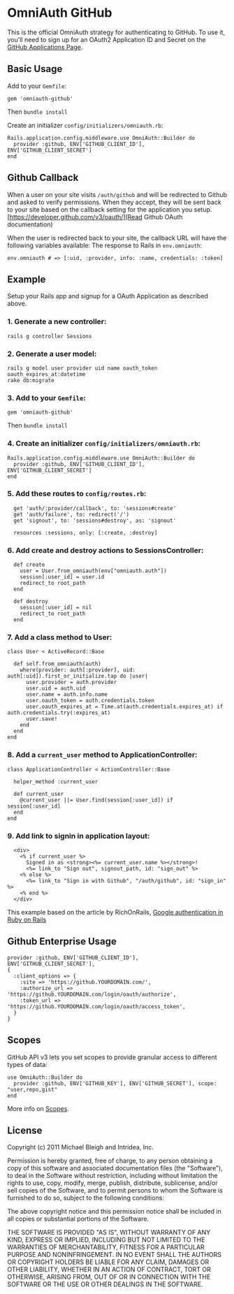 # OmniAuth GitHub

This is the official OmniAuth strategy for authenticating to GitHub. To
use it, you'll need to sign up for an OAuth2 Application ID and Secret
on the [GitHub Applications Page](https://github.com/settings/applications).

## Basic Usage

Add to your `Gemfile`:
```
gem 'omniauth-github'
```

Then `bundle install`

Create an initializer `config/initializers/omniauth.rb`:
```
Rails.application.config.middleware.use OmniAuth::Builder do
  provider :github, ENV['GITHUB_CLIENT_ID'], ENV['GITHUB_CLIENT_SECRET']
end
```
## Github Callback

When a user on your site visits `/auth/github` and will be redirected to Github and asked to verify permissions. When they accept, they will be sent back to your site based on the callback setting for the application you setup. [https://developer.github.com/v3/oauth/](Read Github OAuth documentation)

When the user is redirected back to your site, the callback URL will have the following variables available:
The response to Rails in `env.omniauth`:

`env.omniauth # => [:uid, :provider, info: :name, credentials: :token]`

## Example

Setup your Rails app and signup for a OAuth Application as described above.

### 1. Generate a new controller:

```
rails g controller Sessions
```

### 2. Generate a user model:

```
rails g model user provider uid name oauth_token oauth_expires_at:datetime
rake db:migrate
```

### 3. Add to your `Gemfile`:

```
gem 'omniauth-github'
```

Then `bundle install`


### 4. Create an initializer `config/initializers/omniauth.rb`:

```
Rails.application.config.middleware.use OmniAuth::Builder do
  provider :github, ENV['GITHUB_CLIENT_ID'], ENV['GITHUB_CLIENT_SECRET']
end
```

### 5. Add these routes to `config/routes.rb`:

```
  get 'auth/:provider/callback', to: 'sessions#create'
  get 'auth/failure', to: redirect('/')
  get 'signout', to: 'sessions#destroy', as: 'signout'

  resources :sessions, only: [:create, :destroy]
```

### 6. Add create and destroy actions to SessionsController:

```
  def create
    user = User.from_omniauth(env["omniauth.auth"])
    session[:user_id] = user.id
    redirect_to root_path
  end

  def destroy
    session[:user_id] = nil
    redirect_to root_path
  end
```

### 7. Add a class method to User:

```
class User < ActiveRecord::Base

  def self.from_omniauth(auth)
    where(provider: auth[:provider], uid: auth[:uid]).first_or_initialize.tap do |user|
      user.provider = auth.provider
      user.uid = auth.uid
      user.name = auth.info.name
      user.oauth_token = auth.credentials.token
      user.oauth_expires_at = Time.at(auth.credentials.expires_at) if auth.credentials.try(:expires_at)
      user.save!
    end
  end
end
```

### 8. Add a `current_user` method to ApplicationController:

```
class ApplicationController < ActionController::Base

  helper_method :current_user

  def current_user
    @current_user ||= User.find(session[:user_id]) if session[:user_id]
  end
end
```

### 9. Add link to signin in application layout:

```
  <div>
    <% if current_user %>
      Signed in as <strong><%= current_user.name %></strong>!
      <%= link_to "Sign out", signout_path, id: "sign_out" %>
    <% else %>
      <%= link_to "Sign in with Github", "/auth/github", id: "sign_in" %>
    <% end %>
  </div>
```

This example based on the article by RichOnRails, [Google authentication in Ruby on Rails](http://richonrails.com/articles/google-authentication-in-ruby-on-rails)

## Github Enterprise Usage
```
provider :github, ENV['GITHUB_CLIENT_ID'], ENV['GITHUB_CLIENT_SECRET'],
{
  :client_options => {
    :site => 'https://github.YOURDOMAIN.com/',
    :authorize_url => 'https://github.YOURDOMAIN.com/login/oauth/authorize',
    :token_url => 'https://github.YOURDOMAIN.com/login/oauth/access_token',
  }
}
```

## Scopes

GitHub API v3 lets you set scopes to provide granular access to different types of data: 

  	use OmniAuth::Builder do
      provider :github, ENV['GITHUB_KEY'], ENV['GITHUB_SECRET'], scope: "user,repo,gist"
    end

More info on [Scopes](http://developer.github.com/v3/oauth/#scopes).

## License

Copyright (c) 2011 Michael Bleigh and Intridea, Inc.

Permission is hereby granted, free of charge, to any person obtaining a copy of this software and associated documentation files (the "Software"), to deal in the Software without restriction, including without limitation the rights to use, copy, modify, merge, publish, distribute, sublicense, and/or sell copies of the Software, and to permit persons to whom the Software is furnished to do so, subject to the following conditions:

The above copyright notice and this permission notice shall be included in all copies or substantial portions of the Software.

THE SOFTWARE IS PROVIDED "AS IS", WITHOUT WARRANTY OF ANY KIND, EXPRESS OR IMPLIED, INCLUDING BUT NOT LIMITED TO THE WARRANTIES OF MERCHANTABILITY, FITNESS FOR A PARTICULAR PURPOSE AND NONINFRINGEMENT. IN NO EVENT SHALL THE AUTHORS OR COPYRIGHT HOLDERS BE LIABLE FOR ANY CLAIM, DAMAGES OR OTHER LIABILITY, WHETHER IN AN ACTION OF CONTRACT, TORT OR OTHERWISE, ARISING FROM, OUT OF OR IN CONNECTION WITH THE SOFTWARE OR THE USE OR OTHER DEALINGS IN THE SOFTWARE.
